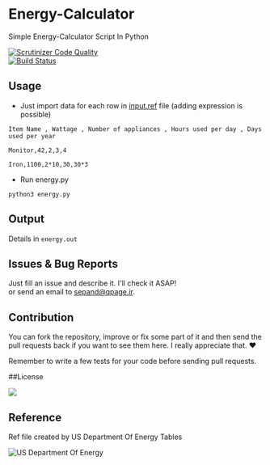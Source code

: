 # Energy-Calculator
Simple Energy-Calculator Script In Python

[![Scrutinizer Code Quality](https://scrutinizer-ci.com/g/sepandhaghighi/Energy-Calculator/badges/quality-score.png?b=master)](https://scrutinizer-ci.com/g/sepandhaghighi/Energy-Calculator/?branch=master)			
[![Build Status](https://scrutinizer-ci.com/g/sepandhaghighi/Energy-Calculator/badges/build.png?b=master)](https://scrutinizer-ci.com/g/sepandhaghighi/Energy-Calculator/build-status/master)

## Usage			



- Just import data for each row in [input.ref](https://github.com/sepandhaghighi/Energy-Calculator/blob/master/Energy-Calculator/input.ref "input.ref") file (adding expression is possible)						


```
Item Name , Wattage , Number of appliances , Hours used per day , Days used per year 
```

```
Monitor,42,2,3,4
```

				
```
Iron,1100,2*10,30,30*3
```					


- Run energy.py					

```
python3 energy.py
```


## Output

Details in ```energy.out```

## Issues & Bug Reports			

Just fill an issue and describe it. I'll check it ASAP!							
or send an email to [sepand@qpage.ir](mailto:sepand@qpage.ir "sepand@qpage.ir"). 

## Contribution			

You can fork the repository, improve or fix some part of it and then send the pull requests back if you want to see them here. I really appreciate that. ❤️			

Remember to write a few tests for your code before sending pull requests. 


##License

<a href="https://github.com/sepandhaghighi/Energy-Calculator/blob/master/LICENSE"><img src="https://img.shields.io/github/license/mashape/apistatus.svg"/></a>
		

## Reference

Ref file created by US Department Of Energy Tables   						

 
![US Department Of Energy](http://www.qpage.ir/images/doe.png)



